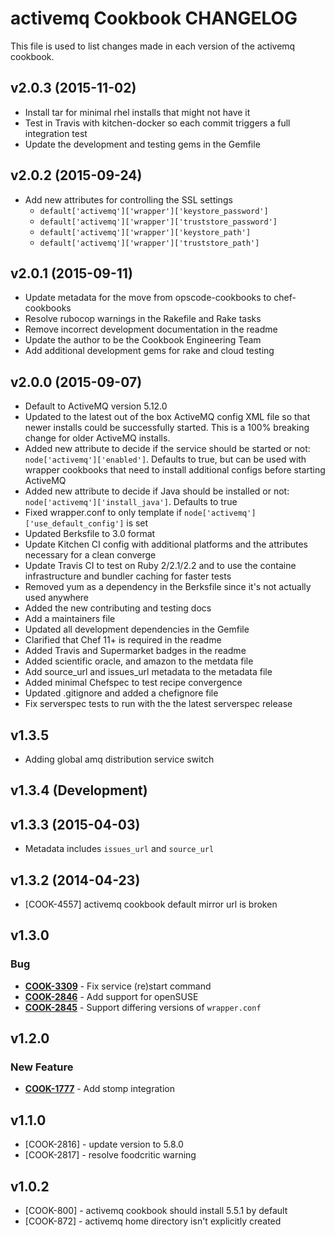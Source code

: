 # activemq Cookbook CHANGELOG
This file is used to list changes made in each version of the activemq cookbook.

## v2.0.3 (2015-11-02)
- Install tar for minimal rhel installs that might not have it
- Test in Travis with kitchen-docker so each commit triggers a full integration test
- Update the development and testing gems in the Gemfile

## v2.0.2 (2015-09-24)
- Add new attributes for controlling the SSL settings
  - `default['activemq']['wrapper']['keystore_password']`
  - `default['activemq']['wrapper']['truststore_password']`
  - `default['activemq']['wrapper']['keystore_path']`
  - `default['activemq']['wrapper']['truststore_path']`

## v2.0.1 (2015-09-11)
- Update metadata for the move from opscode-cookbooks to chef-cookbooks
- Resolve rubocop warnings in the Rakefile and Rake tasks
- Remove incorrect development documentation in the readme
- Update the author to be the Cookbook Engineering Team
- Add additional development gems for rake and cloud testing

## v2.0.0 (2015-09-07)
- Default to ActiveMQ version 5.12.0
- Updated to the latest out of the box ActiveMQ config XML file so that newer installs could be successfully started.  This is a 100% breaking change for older ActiveMQ installs.
- Added new attribute to decide if the service should be started or not: `node['activemq']['enabled']`.  Defaults to true, but can be used with wrapper cookbooks that need to install additional configs before starting ActiveMQ
- Added new attribute to decide if Java should be installed or not: `node['activemq']['install_java']`.  Defaults to true
- Fixed wrapper.conf to only template if `node['activemq']['use_default_config']` is set
- Updated Berksfile to 3.0 format
- Update Kitchen CI config with additional platforms and the attributes necessary for a clean converge
- Update Travis CI to test on Ruby 2/2.1/2.2 and to use the containe infrastructure and bundler caching for faster tests
- Removed yum as a dependency in the Berksfile since it's not actually used anywhere
- Added the new contributing and testing docs
- Add a maintainers file
- Updated all development dependencies in the Gemfile
- Clarified that Chef 11+ is required in the readme
- Added Travis and Supermarket badges in the readme
- Added scientific oracle, and amazon to the metdata file
- Add source_url and issues_url metadata to the metadata file
- Added minimal Chefspec to test recipe convergence
- Updated .gitignore and added a chefignore file
- Fix serverspec tests to run with the the latest serverspec release

## v1.3.5
- Adding global amq distribution service switch

## v1.3.4 (Development)
## v1.3.3 (2015-04-03)
- Metadata includes `issues_url` and `source_url`

## v1.3.2 (2014-04-23)
- [COOK-4557] activemq cookbook default mirror url is broken

## v1.3.0
### Bug
- **[COOK-3309](https://tickets.opscode.com/browse/COOK-3309)** - Fix service (re)start command
- **[COOK-2846](https://tickets.opscode.com/browse/COOK-2846)** - Add support for openSUSE
- **[COOK-2845](https://tickets.opscode.com/browse/COOK-2845)** - Support differing versions of `wrapper.conf`

## v1.2.0
### New Feature
- **[COOK-1777](https://tickets.opscode.com/browse/COOK-1777)** - Add stomp integration

## v1.1.0
- [COOK-2816] - update version to 5.8.0
- [COOK-2817] - resolve foodcritic warning

## v1.0.2
- [COOK-800] - activemq cookbook should install 5.5.1 by default
- [COOK-872] - activemq home directory isn't explicitly created
